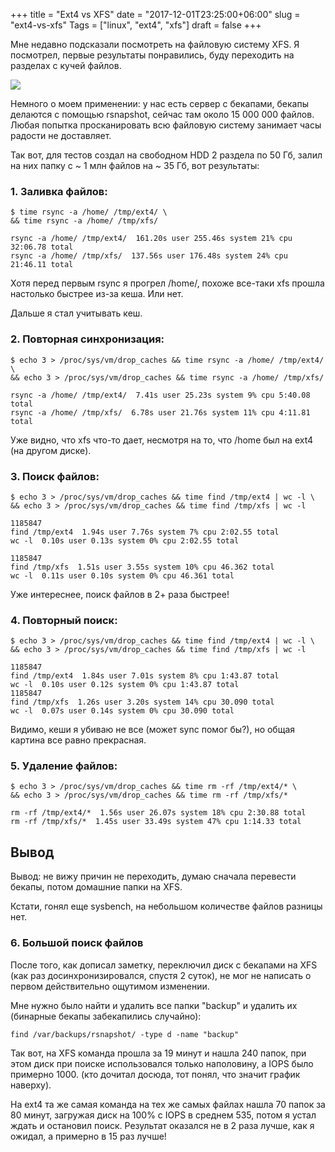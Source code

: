 +++
title = "Ext4 vs XFS"
date = "2017-12-01T23:25:00+06:00"
slug = "ext4-vs-xfs"
Tags = ["linux", "ext4", "xfs"]
draft = false
+++

Мне недавно подсказали посмотреть на файловую систему XFS. Я посмотрел, первые результаты понравились, буду переходить на разделах с кучей файлов.

<img itemprop="image" src="/images/2017-12/ext4-vs-xfs.jpg" />
<!--more-->

Немного о моем применении: у нас есть сервер с бекапами, бекапы делаются с помощью rsnapshot, сейчас там около 15 000 000 файлов. Любая попытка просканировать всю файловую систему занимает часы радости не доставляет.

Так вот, для тестов создал на свободном HDD 2 раздела по 50 Гб, залил на них папку с ~ 1 млн файлов на ~ 35 Гб, вот результаты:

### 1. Заливка файлов:

```
$ time rsync -a /home/ /tmp/ext4/ \
&& time rsync -a /home/ /tmp/xfs/

rsync -a /home/ /tmp/ext4/  161.20s user 255.46s system 21% cpu 32:06.78 total
rsync -a /home/ /tmp/xfs/  137.56s user 176.48s system 24% cpu 21:46.11 total
```

Хотя перед первым rsync я прогрел /home/, похоже все-таки xfs прошла настолько быстрее из-за кеша. Или нет.

Дальше я стал учитывать кеш.

### 2. Повторная синхронизация:

```
$ echo 3 > /proc/sys/vm/drop_caches && time rsync -a /home/ /tmp/ext4/ \
&& echo 3 > /proc/sys/vm/drop_caches && time rsync -a /home/ /tmp/xfs/

rsync -a /home/ /tmp/ext4/  7.41s user 25.23s system 9% cpu 5:40.08 total
rsync -a /home/ /tmp/xfs/  6.78s user 21.76s system 11% cpu 4:11.81 total
```

Уже видно, что xfs что-то дает, несмотря на то, что /home был на ext4 (на другом диске).

### 3. Поиск файлов:

```
$ echo 3 > /proc/sys/vm/drop_caches && time find /tmp/ext4 | wc -l \
&& echo 3 > /proc/sys/vm/drop_caches && time find /tmp/xfs | wc -l

1185847
find /tmp/ext4  1.94s user 7.76s system 7% cpu 2:02.55 total
wc -l  0.10s user 0.13s system 0% cpu 2:02.55 total

1185847
find /tmp/xfs  1.51s user 3.55s system 10% cpu 46.362 total
wc -l  0.11s user 0.10s system 0% cpu 46.361 total
```

Уже интереснее, поиск файлов в 2+ раза быстрее!

### 4. Повторный поиск:

```
$ echo 3 > /proc/sys/vm/drop_caches && time find /tmp/ext4 | wc -l \
&& echo 3 > /proc/sys/vm/drop_caches && time find /tmp/xfs | wc -l

1185847
find /tmp/ext4  1.84s user 7.01s system 8% cpu 1:43.87 total
wc -l  0.10s user 0.12s system 0% cpu 1:43.87 total
1185847
find /tmp/xfs  1.26s user 3.20s system 14% cpu 30.090 total
wc -l  0.07s user 0.14s system 0% cpu 30.090 total
```

Видимо, кеши я убиваю не все (может sync помог бы?), но общая картина все равно прекрасная.

### 5. Удаление файлов:

```
$ echo 3 > /proc/sys/vm/drop_caches && time rm -rf /tmp/ext4/* \
&& echo 3 > /proc/sys/vm/drop_caches && time rm -rf /tmp/xfs/*

rm -rf /tmp/ext4/*  1.56s user 26.07s system 18% cpu 2:30.88 total
rm -rf /tmp/xfs/*  1.45s user 33.49s system 47% cpu 1:14.33 total
```

## Вывод
Вывод: не вижу причин не переходить, думаю сначала перевести бекапы, потом домашние папки на XFS.

Кстати, гонял еще sysbench, на небольшом количестве файлов разницы нет.

### 6. Большой поиск файлов
После того, как дописал заметку, переключил диск с бекапами на XFS (как раз досинхронизировался, спустя 2 суток), не мог не написать о первом действительно ощутимом изменении.

Мне нужно было найти и удалить все папки "backup" и удалить их (бинарные бекапы забекапились случайно):

```
find /var/backups/rsnapshot/ -type d -name "backup"
```

Так вот, на XFS команда прошла за 19 минут и нашла 240 папок, при этом диск при поиске использовался только наполовину, а IOPS было примерно 1000. (кто дочитал досюда, тот понял, что значит график наверху).

На ext4 та же самая команда на тех же самых файлах нашла 70 папок за 80 минут, загружая диск на 100% с IOPS в среднем 535, потом я устал ждать и остановил поиск. Результат оказался не в 2 раза лучше, как я ожидал, а примерно в 15 раз лучше!
